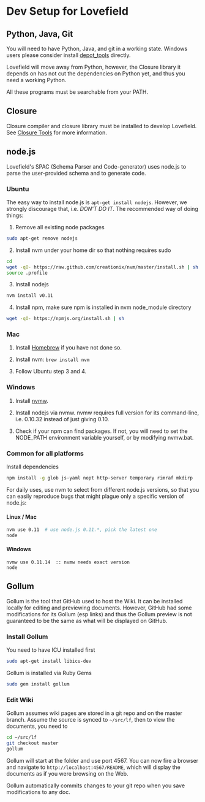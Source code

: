 # Dev Setup for Lovefield

## Python, Java, Git

You will need to have Python, Java, and git in a working state. Windows users please consider install [depot_tools](http://www.chromium.org/developers/how-tos/install-depot-tools) directly.

Lovefield will move away from Python, however, the Closure library it depends on has not cut the dependencies on Python yet, and thus you need a working Python.

All these programs must be searchable from your PATH.

## Closure

Closure compiler and closure library must be installed to develop Lovefield. See [Closure Tools](https://developers.google.com/closure/) for more information.

## node.js

Lovefield's SPAC (Schema Parser and Code-generator) uses node.js to parse the user-provided schema and to generate code.

### Ubuntu

The easy way to install node.js is `apt-get install nodejs`. However, we strongly discourage that, i.e. *DON'T DO IT*. The recommended way of doing things:

1. Remove all existing node packages
```bash
sudo apt-get remove nodejs
```

2. Install nvm under your home dir so that nothing requires sudo
```bash
cd
wget -qO- https://raw.github.com/creationix/nvm/master/install.sh | sh
source .profile
```

3. Install nodejs
```bash
nvm install v0.11
```

4. Install npm, make sure npm is installed in nvm node_module directory
```bash
wget -qO- https://npmjs.org/install.sh | sh
```

### Mac

1. Install [Homebrew](http://brew.sh) if you have not done so.

2. Install nvm: `brew install nvm`

3. Follow Ubuntu step 3 and 4.

### Windows

1. Install [nvmw](https://github.com/hakobera/nvmw).

2. Install nodejs via nvmw. nvmw requires full version for its command-line, i.e. 0.10.32 instead of just giving 0.10.

3. Check if your npm can find packages. If not, you will need to set the NODE_PATH environment variable yourself, or by modifying nvmw.bat.

### Common for all platforms

Install dependencies
```bash
npm install -g glob js-yaml nopt http-server temporary rimraf mkdirp
```

For daily uses, use nvm to select from different node.js versions, so that you can easily reproduce bugs that might plague only a specific version of node.js:

#### Linux / Mac
```bash
nvm use 0.11  # use node.js 0.11.*, pick the latest one
node
```

#### Windows
```
nvmw use 0.11.14  :: nvmw needs exact version
node
```

## Gollum

Gollum is the tool that GitHub used to host the Wiki. It can be installed locally for editing and previewing documents. However, GitHub had some modifications for its Gollum (esp links) and thus the Gollum preview is not guaranteed to be the same as what will be displayed on GitHub.

### Install Gollum

You need to have ICU installed first
```bash
sudo apt-get install libicu-dev
```

Gollum is installed via Ruby Gems
```bash
sudo gem install gollum
```

### Edit Wiki
Gollum assumes wiki pages are stored in a git repo and on the master branch. Assume the source is synced to `~/src/lf`, then to view the documents, you need to

```bash
cd ~/src/lf
git checkout master
gollum
```

Gollum will start at the folder and use port 4567. You can now fire a browser and navigate to `http://localhost:4567/README`, which will display the documents as if you were browsing on the Web.

Gollum automatically commits changes to your git repo when you save modifications to any doc.

